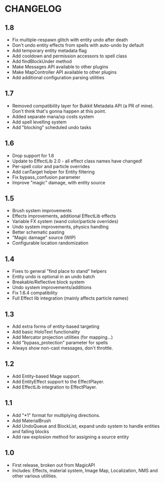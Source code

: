 # CHANGELOG

## 1.8

 - Fix multiple-respawn glitch with entity undo after death
 - Don't undo entity effects from spells with auto-undo by default
 - Add temporary entity metadata flag
 - Add cooldown and permission accessors to spell class
 - Add findBlockUnder method
 - Make Messages API available to other plugins
 - Make MapController API available to other plugins
 - Add additional configuration parsing utilities

## 1.7

 - Removed compatibility layer for Bukkit Metadata API (a PR of mine). Don't think that's gonna happen at this point.
 - Added separate mana/xp costs system
 - Add spell levelling system
 - Add "blocking" scheduled undo tasks

## 1.6

 - Drop support for 1.6
 - Update to EffectLib 2.0 - all effect class names have changed!
 - Per-spell color and particle overrides
 - Add canTarget helper for Entity filtering
 - Fix bypass_confusion parameter
 - Improve "magic" damage, with entity source

## 1.5
 
  - Brush system improvements
  - Effects improvements, additional EffectLib effects
  - Variable FX system (wand color/particle overrides)
  - Undo system improvements, physics handling
  - Better schematic pasting
  - "Magic damage" source (WIP)
  - Configurable location randomization
  
## 1.4

 - Fixes to general "find place to stand" helpers
 - Entity undo is optional in an undo batch
 - Breakable/Reflective block system
 - Undo system improvements/additions
 - Fix 1.6.4 compatibility
 - Full Effect lib integration (mainly affects particle names)

## 1.3

 - Add extra forms of entity-based targeting
 - Add basic HoloText functionality
 - Add Mercator projection utilities (for mapping...)
 - Add "bypass_protection" parameter for spells
 - Always show non-cast messages, don't throttle.

## 1.2

 - Add Entity-based Mage support.
 - Add EntityEffect support to the EffectPlayer.
 - Add EffectLib integration to EffectPlayer.

## 1.1

 - Add "*1" format for multiplying directions.
 - Add MaterialBrush
 - Add UndoQueue and BlockList, expand undo system to handle entities and falling blocks
 - Add raw explosion method for assigning a source entity

## 1.0

 - First release, broken out from MagicAPI
 - Includes: Effects, material system, Image Map, Localization, NMS and other various utilities.